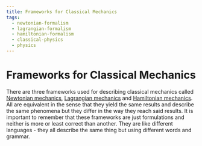 ```yaml
---
title: Frameworks for Classical Mechanics
tags:
  - newtonian-formalism
  - lagrangian-formalism
  - hamiltonian-formalism
  - classical-physics
  - physics
---
```


# Frameworks for Classical Mechanics

There are three frameworks used for describing classical mechanics called [Newtonian mechanics](Newtonian%20Formalism/index.md), [Lagrangian mechanics](Lagrangian%20Formalism/index.md) and [Hamiltonian mechanics](Hamiltonian%20Formalism/index.md). All are equivalent in the sense that they yield the same results and describe the same phenomena but they differ in the way they reach said results. It is important to remember that these frameworks are just formulations and neither is more or least correct than another. They are like different languages - they all describe the same thing but using different words and grammar.

